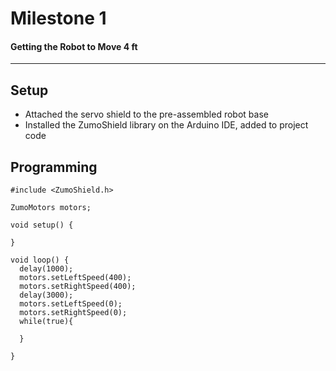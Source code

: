 # Milestone 1
#### Getting the Robot to Move 4 ft
------

## Setup
- Attached the servo shield to the pre-assembled robot base
- Installed the ZumoShield library on the Arduino IDE, added to project code

## Programming
```
#include <ZumoShield.h>

ZumoMotors motors;

void setup() {
  
}

void loop() {
  delay(1000);
  motors.setLeftSpeed(400);
  motors.setRightSpeed(400);
  delay(3000);
  motors.setLeftSpeed(0);
  motors.setRightSpeed(0);
  while(true){
    
  }

}
```


